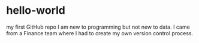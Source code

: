 # hello-world
my first GitHub repo
I am new to programming but not new to data. I came from a Finance team where I had to create my own version control process.
